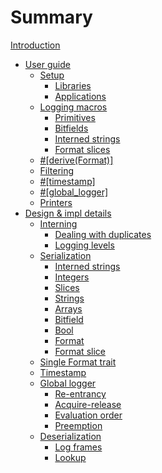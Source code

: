 # Summary

[Introduction](./introduction.md)
- [User guide](./user-guide.md)
  - [Setup](./setup.md)
    - [Libraries](./setup-library.md)
    - [Applications](./setup-app.md)
  - [Logging macros](./macros.md)
    - [Primitives](./primitives.md)
    - [Bitfields](./bitfields.md)
    - [Interned strings](./istr.md)
    - [Format slices](./format-slices.md)
  - [#[derive(Format)]](./format.md)
  - [Filtering](./filtering.md)
  - [#[timestamp]](./timestamp.md)
  - [#[global_logger]](./global-logger.md)
  - [Printers](./printers.md)
  <!-- TODO remove this section and file after panic-probe has been migrated -->
  <!-- - [Non-zero exit code](./probe-run-panic.md) -->
- [Design & impl details](./design.md)
  - [Interning](./interning.md)
    - [Dealing with duplicates](./duplicates.md)
    - [Logging levels](./linker-sections.md)
  - [Serialization](./serialization.md)
    - [Interned strings](./ser-istr.md)
    - [Integers](./ser-integers.md)
    - [Slices](./ser-slices.md)
    - [Strings](./ser-str.md)
    - [Arrays](./ser-array.md)
    - [Bitfield](./ser-bitfield.md)
    - [Bool](./ser-bool.md)
    - [Format](./ser-format.md)
    - [Format slice](./ser-format-slice.md)
  - [Single Format trait](./design-format.md)
  - [Timestamp](./design-timestamp.md)
  - [Global logger](./design-global-logger.md)
    - [Re-entrancy](./re-entrancy.md)
    - [Acquire-release](./acq-rel.md)
    - [Evaluation order](./eval-order.md)
    - [Preemption](./preemption.md)
  - [Deserialization](./deserialization.md)
    - [Log frames](./log-frame.md)
    - [Lookup](./lookup.md)
